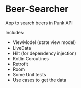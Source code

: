 # Beer-Searcher
App to search beers in Punk API

Includes:

- ViewModel (state view model)
- LiveData
- Hilt (for dependency injection)
- Kotlin Coroutines
- Retrofit
- Room
- Some Unit tests
- Use cases to get the data
